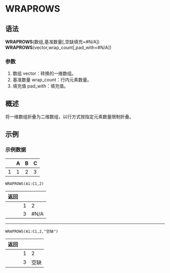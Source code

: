 # WRAPROWS

## 语法

**WRAPROWS**(数组,基准数量[,空缺填充=#N/A])  
**WRAPROWS**(vector,wrap_count[,pad_with=#N/A])

### 参数

1. 数组 vector：转换的一维数组。
2. 基准数量 wrap_count：行内元素数量。
3. 填充值 pad_with：填充值。

## 概述

将一维数组折叠为二维数组，以行方式按指定元素数量限制折叠。

## 示例

### 示例数据

|     | A   | B   | C   |
| --- | --- | --- | --- |
| 1   | 1   | 2   | 3   |

```excel
WRAPROWS(A1:C1,2)
```

| 返回 |     |      |
| ---- | --- | ---- |
|      | 1   | 2    |
|      | 3   | #N/A |

---

```excel
WRAPROWS(A1:C1,2,"空缺")
```

| 返回 |     |      |
| ---- | --- | ---- |
|      | 1   | 2    |
|      | 3   | 空缺 |
